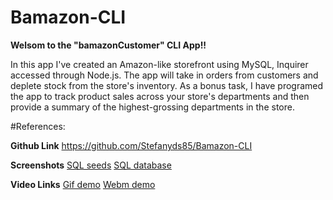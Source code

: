 # Bamazon-CLI

**Welsom to the "bamazonCustomer" CLI App!!**

In this app I've created an Amazon-like storefront using MySQL, Inquirer accessed through Node.js.  The app will take in orders from customers and deplete stock from the store's inventory. As a bonus task, I have programed the app to track product sales across your store's departments and then provide a summary of the highest-grossing departments in the store.

#References:

**Github Link** https://github.com/Stefanyds85/Bamazon-CLI

**Screenshots**
[SQL seeds](images/bamazonclidb.sql.png)
[SQL database](images/bamazon_db.png)

**Video Links**
[Gif demo](images/bamazonDemo.gif)
[Webm demo](images/bamazonDemo.webm)
